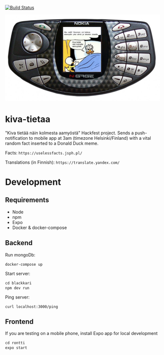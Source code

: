 [![Build Status](https://travis-ci.com/tonisuo/kiva-tietaa.svg?token=5aLnZnpJEoXDMwxJmqMe&branch=master)](https://travis-ci.com/tonisuo/kiva-tietaa)

![alt text](doc/ngace.png "Logo Title Text 1")

# kiva-tietaa
"Kiva tietää näin kolmesta aamyöstä" Hackfest project. Sends a push-notification to mobile app at 3am (timezone Helsinki/Finland) with a vital random fact inserted to a Donald Duck meme.

Facts: `https://uselessfacts.jsph.pl/`

Translations (in Finnish): `https://translate.yandex.com/`

# Development

## Requirements

- Node
- npm
- Expo
- Docker & docker-compose 

## Backend

Run mongoDb:

```
docker-compose up
```

Start server:

```
cd blackkari
npm dev run
```

Ping server:

```
curl localhost:3000/ping
```

## Frontend

If you are testing on a mobile phone, install Expo app for local development

```
cd rontti
expo start
```

